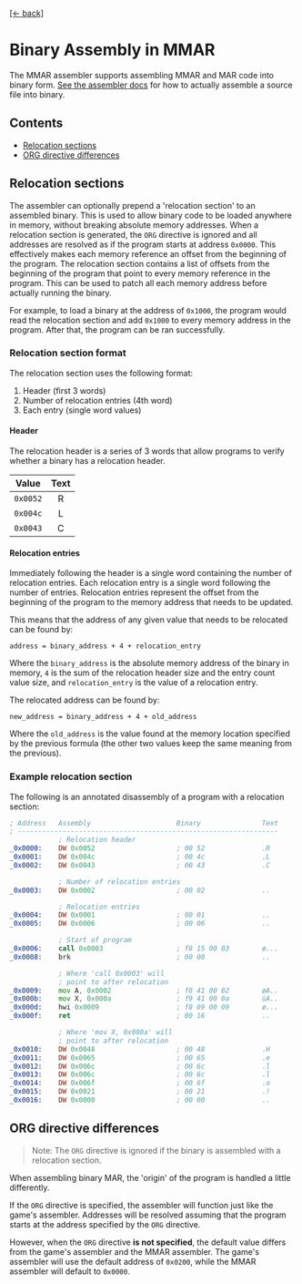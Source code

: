 [[← back]](./)

# Binary Assembly in MMAR

The MMAR assembler supports assembling MMAR and MAR code into binary form. [See the assembler docs](../../src/mmar_assembler) for how to actually assemble a source file into binary.

## Contents

- [Relocation sections](#relocation-sections)
- [ORG directive differences](#org-directive-differences)

## Relocation sections

The assembler can optionally prepend a 'relocation section' to an assembled binary. This is used to allow binary code to be loaded anywhere in memory, without breaking absolute memory addresses. When a relocation section is generated, the `ORG` directive is ignored and all addresses are resolved as if the program starts at address `0x0000`. This effectively makes each memory reference an offset from the beginning of the program. The relocation section contains a list of offsets from the beginning of the program that point to every memory reference in the program. This can be used to patch all each memory address before actually running the binary. 

For example, to load a binary at the address of `0x1000`, the program would read the relocation section and add `0x1000` to every memory address in the program. After that, the program can be ran successfully.

### Relocation section format

The relocation section uses the following format:

1. Header (first 3 words)
2. Number of relocation entries (4th word)
3. Each entry (single word values)

#### Header

The relocation header is a series of 3 words that allow programs to verify whether a binary has a relocation header.

| Value    | Text |
| :------: | :--: |
| `0x0052` | R    |
| `0x004c` | L    |
| `0x0043` | C    |

#### Relocation entries

Immediately following the header is a single word containing the number of relocation entries. Each relocation entry is a single word following the number of entries. Relocation entries represent the offset from the beginning of the program to the memory address that needs to be updated. 

This means that the address of any given value that needs to be relocated can be found by:

```
address = binary_address + 4 + relocation_entry
```

Where the `binary_address` is the absolute memory address of the binary in memory, `4` is the sum of the relocation header size and the entry count value size, and `relocation_entry` is the value of a relocation entry.

The relocated address can be found by:

```
new_address = binary_address + 4 + old_address
```

Where the `old_address` is the value found at the memory location specified by the previous formula (the other two values keep the same meaning from the previous).

### Example relocation section

The following is an annotated disassembly of a program with a relocation section:

```asm
; Address   Assembly                     Binary               Text
; ----------------------------------------------------------------
            ; Relocation header
_0x0000:    DW 0x0052                    ; 00 52              .R
_0x0001:    DW 0x004c                    ; 00 4c              .L
_0x0002:    DW 0x0043                    ; 00 43              .C

            ; Number of relocation entries
_0x0003:    DW 0x0002                    ; 00 02              ..

            ; Relocation entries
_0x0004:    DW 0x0001                    ; 00 01              ..
_0x0005:    DW 0x0006                    ; 00 06              ..

            ; Start of program
_0x0006:    call 0x0003                  ; f8 15 00 03        ø...
_0x0008:    brk                          ; 00 00              ..

            ; Where 'call 0x0003' will 
            ; point to after relocation
_0x0009:    mov A, 0x0002                ; f8 41 00 02        øA..
_0x000b:    mov X, 0x000a                ; f9 41 00 0a        ùA..
_0x000d:    hwi 0x0009                   ; f8 09 00 09        ø...
_0x000f:    ret                          ; 00 16              ..

            ; Where 'mov X, 0x000a' will
            ; point to after relocation
_0x0010:    DW 0x0048                    ; 00 48              .H
_0x0011:    DW 0x0065                    ; 00 65              .e
_0x0012:    DW 0x006c                    ; 00 6c              .l
_0x0013:    DW 0x006c                    ; 00 6c              .l
_0x0014:    DW 0x006f                    ; 00 6f              .o
_0x0015:    DW 0x0021                    ; 00 21              .!
_0x0016:    DW 0x0000                    ; 00 00              ..
```

## ORG directive differences

> Note: The `ORG` directive is ignored if the binary is assembled with a relocation section.

When assembling binary MAR, the 'origin' of the program is handled a little differently. 

If the `ORG` directive is specified, the assembler will function just like the game's assembler. Addresses will be resolved assuming that the program starts at the address specified by the `ORG` directive. 

However, when the `ORG` directive **is not specified**, the default value differs from the game's assembler and the MMAR assembler. The game's assembler will use the default address of `0x0200`, while the MMAR assembler will default to `0x0000`.